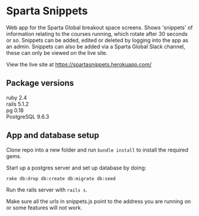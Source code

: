 # Sparta Snippets

Web app for the Sparta Global breakout space screens. Shows 'snippets' of information relating to the courses running, which rotate after 30 seconds or so. Snippets can be added, edited or deleted by logging into the app as an admin. Snippets can also be added via a Sparta Global Slack channel, these can only be viewed on the live site.

View the live site at https://spartasnippets.herokuapp.com/

## Package versions

ruby 2.4  
rails 5.1.2  
pg 0.18  
PostgreSQL 9.6.3  

## App and database setup

Clone repo into a new folder and run `bundle install` to install the required gems.

Start up a postgres server and set up database by doing:

`rake db:drop db:create db:migrate db:seed`

Run the rails server with `rails s`.

Make sure all the urls in snippets.js point to the address you are running on or some features will not work.